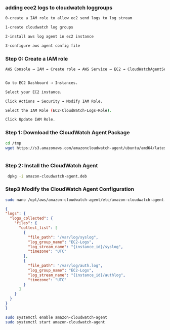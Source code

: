 ### adding ece2 logs to cloudwatch loggroups 

```txt
0-create a IAM role to allow ec2 send logs to log stream

1-create cloudwatch log groups

2-install aws log agent in ec2 instance 

3-configure aws agent config file 

```
### Step 0: Create a IAM role
 ```bash
 AWS Console → IAM → Create role → AWS Service → EC2 → CloudWatchAgentServerPolicy → Name & Create the Role → EC2-CloudWatch-Logs-Role


Go to EC2 Dashboard → Instances.

Select your EC2 instance.

Click Actions → Security → Modify IAM Role.

Select the IAM Role (EC2-CloudWatch-Logs-Role).

Click Update IAM Role.


 ```

### Step 1: Download the CloudWatch Agent Package

```bash
cd /tmp
wget https://s3.amazonaws.com/amazoncloudwatch-agent/ubuntu/amd64/latest/amazon-cloudwatch-agent.deb
 
 ```
 ### Step 2: Install the CloudWatch Agent
 ```bash
  dpkg -i amazon-cloudwatch-agent.deb
  ```

  ### Step3:Modify the CloudWatch Agent Configuration
  ```bash
 sudo nano /opt/aws/amazon-cloudwatch-agent/etc/amazon-cloudwatch-agent.json

  ```
  ```json
  {
  "logs": {
    "logs_collected": {
      "files": {
        "collect_list": [
          {
            "file_path": "/var/log/syslog",
            "log_group_name": "EC2-Logs",
            "log_stream_name": "{instance_id}/syslog",
            "timezone": "UTC"
          },
          {
            "file_path": "/var/log/auth.log",
            "log_group_name": "EC2-Logs",
            "log_stream_name": "{instance_id}/authlog",
            "timezone": "UTC"
          }
        ]
      }
    }
  }
}

```
```bash
sudo systemctl enable amazon-cloudwatch-agent
sudo systemctl start amazon-cloudwatch-agent
```
